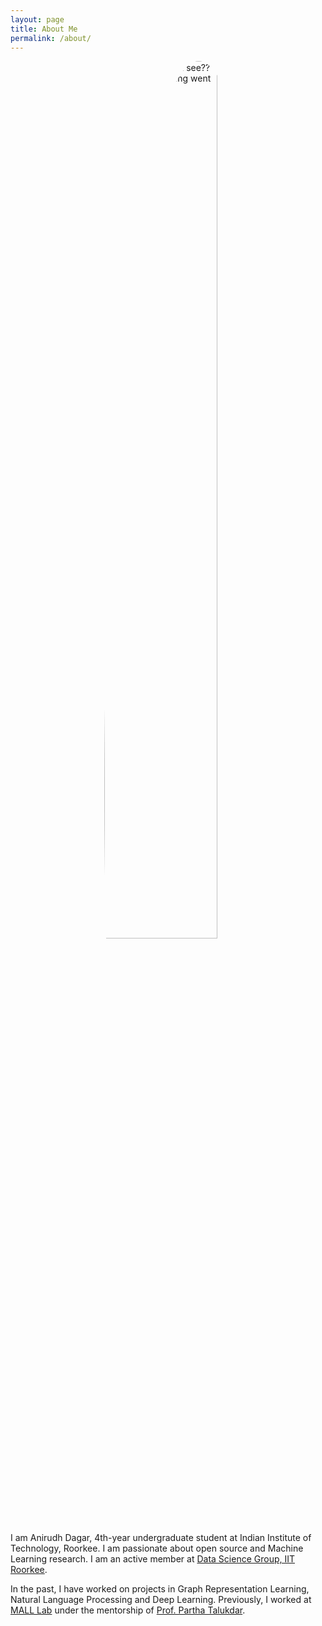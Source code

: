 ```yaml
---
layout: page
title: About Me
permalink: /about/
---
```


<img src="{{site.baseurl}}/images/dp.jpg"
     alt="That's Me! Can't see?? Probably something went wrong." 
     style="float: center; margin-right: 35px; margin-left: 150px; border-radius: 50%; height: 60%; width: 60%; "/>

I am Anirudh Dagar, 4th-year undergraduate student at Indian Institute of Technology, Roorkee. I am passionate about open source and Machine Learning research. I am an active member at [Data Science Group, IIT Roorkee](https://dsgiitr.com/).

In the past, I have worked on projects in Graph Representation Learning, Natural Language Processing and Deep Learning. Previously, I worked at [MALL Lab](http://malllabiisc.github.io/) under the mentorship of [Prof. Partha Talukdar](http://talukdar.net/).